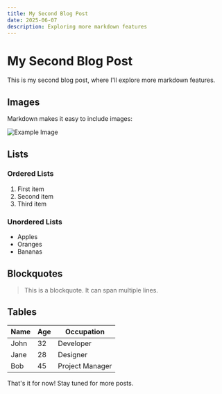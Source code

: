 ```yaml
---
title: My Second Blog Post
date: 2025-06-07
description: Exploring more markdown features
---
```


# My Second Blog Post

This is my second blog post, where I'll explore more markdown features.

## Images

Markdown makes it easy to include images:

![Example Image](https://via.placeholder.com/600x400)

## Lists

### Ordered Lists

1. First item
2. Second item
3. Third item

### Unordered Lists

- Apples
- Oranges
- Bananas

## Blockquotes

> This is a blockquote.
> It can span multiple lines.

## Tables

| Name    | Age | Occupation    |
|---------|-----|---------------|
| John    | 32  | Developer     |
| Jane    | 28  | Designer      |
| Bob     | 45  | Project Manager |

That's it for now! Stay tuned for more posts.

